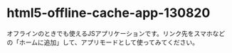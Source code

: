 html5-offline-cache-app-130820
==============================

オフラインのときでも使えるJSアプリケーションです。リンク先をスマホなどの「ホームに追加」して、アプリモードとして使ってみてください。
